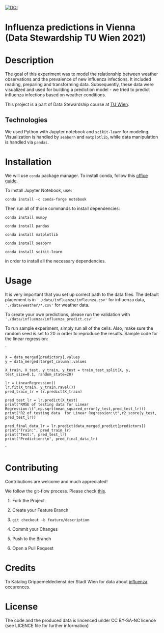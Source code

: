 [![DOI](https://zenodo.org/badge/358875830.svg)](https://zenodo.org/badge/latestdoi/358875830)

# Influenza predictions in Vienna (Data Stewardship TU Wien 2021)

# Description
The goal of this experiment was to model the relationship between weather observations and the prevalence of new influenza infections. 
It included reading, preparing and transforming data. 
Subsequently, these data were visualized and used for building a prediction model - we tried to predict influenza infections based on weather conditions.

This project is a part of Data Stewardship course at [TU Wien](https://www.tuwien.at/en/).

## Technologies
We used Python with Jupyter notebook and `scikit-learn` for modeling. Visualization is handled by `seaborn` and `matplotlib`, 
while data manipulation is handled via `pandas`.

# Installation
We will use `conda` package manager. To install conda, follow this [office guide](https://conda.io/projects/conda/en/latest/user-guide/install/index.html).

To install Jupyter Notebook, use:

`conda install -c conda-forge notebook`

Then run all of those commands to install dependencies:

`conda install numpy`

`conda install pandas`

`conda install matplotlib`

`conda install seaborn`

`conda install scikit-learn`

in order to install all the necessary dependencies.

# Usage
It is very important that you set up correct path to the data files. The default placement is in `'./data/influenza/infleunza.csv'` for
influenza data, `'./data/weather/*.csv'` for weather data.

To create your own predictions, please run the validation with `'./data/influenza/influenza_predict.csv''`

To run sample experiment, simply run all of the cells. Also, make sure the random seed is set to 20 in order to reproduce the results.
Sample code for the linear regression:

`
    
    X = data_merged[predictors].values
    y = data_merged[target_column].values
    
    X_train, X_test, y_train, y_test = train_test_split(X, y, test_size=0.1, random_state=20)

    lr = LinearRegression()
    lr.fit(X_train, y_train.ravel()) 
    pred_train_lr = lr.predict(X_train)
    
    pred_test_lr = lr.predict(X_test)
    print("RMSE of testing data for Linear Regression:\t",np.sqrt(mean_squared_error(y_test,pred_test_lr))) 
    print("R2 of testing data  for Linear Regression:\t",r2_score(y_test, pred_test_lr))
    
    pred_final_data_lr = lr.predict(data_merged_predict[predictors])
    print("Train:", pred_train_lr)
    print("Test:", pred_test_lr)
    print("Prediction:\n", pred_final_data_lr)
`

# Contributing
Contributions are welcome and much appreciated!

We follow the git-flow process. Please check [this](https://danielkummer.github.io/git-flow-cheatsheet/).

1. Fork the Project
2. Create your Feature Branch
3. `git checkout -b feature/description`
    
4. Commit your Changes

5. Push to the Branch

6. Open a Pull Request

# Credits
To Katalog Grippemeldedienst der Stadt Wien for data about [influenza occurences](https://www.data.gv.at/katalog/dataset/grippemeldedienst-stadt-wien/resource/fa5edf7a-4236-45d4-a81e-c803eb4450fc). 


# License
The code and the produced data is lincenced under CC BY-SA-NC licence (see LICENCE file for further information)